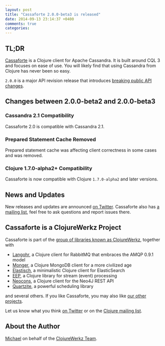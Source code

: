 ```yaml
---
layout: post
title: "Cassaforte 2.0.0-beta3 is released"
date: 2014-09-13 23:14:37 +0400
comments: true
categories: 
---
```


## TL;DR

[Cassaforte](http://clojurecassandra.info) is a Clojure client for
Apache Cassandra. It is built around CQL 3 and focuses on ease
of use. You will likely find that using Cassandra from Clojure has
never been so easy.

`2.0.0` is a major API revision release that introduces [breaking public API changes](http://blog.clojurewerkz.org/blog/2014/04/26/major-breaking-public-api-changes-coming-in-our-projects/).


## Changes between 2.0.0-beta2 and 2.0.0-beta3

### Cassandra 2.1 Compatibility

Cassaforte 2.0 is compatible with Cassandra 2.1.


### Prepared Statement Cache Removed

Prepared statement cache was affecting client correctness in some cases
and was removed.


### Clojure 1.7.0-alpha2+ Compatibility

Cassaforte is now compatible with Clojure `1.7.0-alpha2` and later versions.


## News and Updates

New releases and updates are announced [on Twitter](http://twitter.com/clojurewerkz). Cassaforte also has [a
mailing list](https://groups.google.com/group/clojure-cassandra), feel
free to ask questions and report issues there.


## Cassaforte is a ClojureWerkz Project

Cassaforte is part of the [group of libraries known as ClojureWerkz](http://clojurewerkz.org), together with

 * [Langohr](http://clojurerabbitmq.info), a Clojure client for RabbitMQ that embraces the AMQP 0.9.1 model
 * [Monger](http://clojuremongodb.info), a Clojure MongoDB client for a more civilized age
 * [Elastisch](http://clojureelasticsearch.info), a minimalistic Clojure client for ElasticSearch
 * [EEP](http://github.com/clojurewerkz/eep), a Clojure library for stream (event) processing
 * [Neocons](http://clojureneo4j.info), a Clojure client for the Neo4J REST API
 * [Quartzite](http://clojurequartz.info), a powerful scheduling library

and several others. If you like Cassaforte, you may also like [our other projects](http://clojurewerkz.org).

Let us know what you think [on Twitter](http://twitter.com/clojurewerkz) or on the [Clojure mailing list](https://groups.google.com/group/clojure).


## About the Author

[Michael](http://twitter.com/michaelklishin) on behalf of the [ClojureWerkz Team](http://twitter.com/clojurewerkz).
